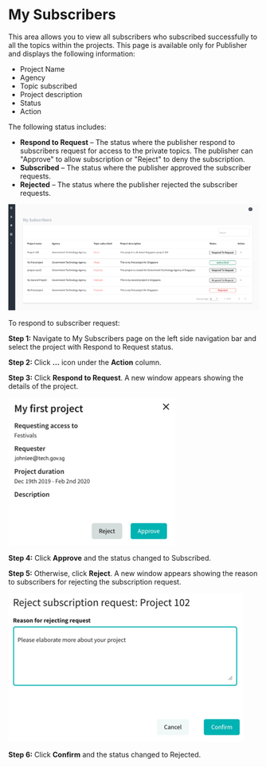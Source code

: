
# My Subscribers #

This area allows you to view all subscribers who subscribed successfully to all the topics within the projects. This page is available only for Publisher and displays the following information:

- Project Name
- Agency
- Topic subscribed
- Project description
- Status
- Action

The following status includes:

- **Respond to Request** – The status where the publisher respond to subscribers request for access to the private topics. The publisher can "Approve" to allow subscription or "Reject" to deny the subscription. 
- **Subscribed** – The status where the publisher approved the subscriber requests.
- **Rejected** – The status where the publisher rejected the subscriber requests.

![Image not Available](../assets/Fig60.png)

To respond to subscriber request:

**Step 1:**	Navigate to My Subscribers page on the left side navigation bar and select the project with Respond to Request status.

**Step 2:**	Click **…** icon under the **Action** column.

**Step 3:**	Click **Respond to Request**. A new window appears showing the details of the project. 

![Image not Available](../assets/Fig61.png)

**Step 4:**	Click **Approve** and the status changed to Subscribed. 

**Step 5:**	Otherwise, click **Reject**. A new window appears showing the reason to subscribers for rejecting the subscription request.

![Image not Available](../assets/Fig62.png)

**Step 6:**	Click **Confirm** and the status changed to Rejected.
